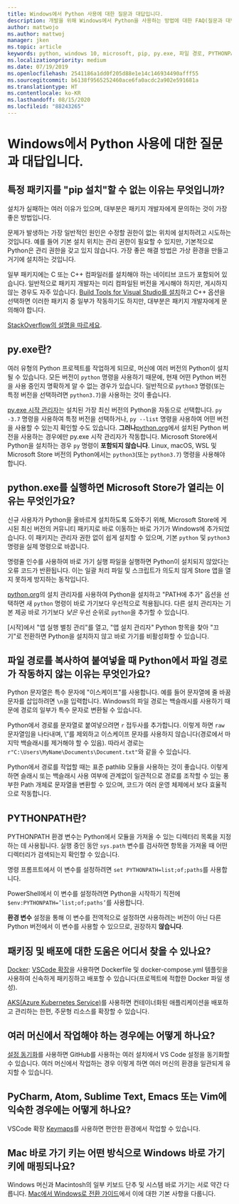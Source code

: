 ```yaml
---
title: Windows에서 Python 사용에 대한 질문과 대답입니다.
description: 개발을 위해 Windows에서 Python을 사용하는 방법에 대한 FAQ(질문과 대답)의 답변을 검토하면 유용합니다.
author: mattwojo
ms.author: mattwoj
manager: jken
ms.topic: article
keywords: python, windows 10, microsoft, pip, py.exe, 파일 경로, PYTHONPATH, python 배포, python 패키징
ms.localizationpriority: medium
ms.date: 07/19/2019
ms.openlocfilehash: 2541186a1dd0f205d88e1e14c146934490afff55
ms.sourcegitcommit: b6138f9565252460ace6fa0acdc2a902e591681a
ms.translationtype: HT
ms.contentlocale: ko-KR
ms.lasthandoff: 08/15/2020
ms.locfileid: "88243265"
---
```

# <a name="frequently-asked-questions-about-using-python-on-windows"></a>Windows에서 Python 사용에 대한 질문과 대답입니다.

## <a name="why-cant-i-pip-install-a-certain-package"></a>특정 패키지를 "pip 설치"할 수 없는 이유는 무엇입니까?

설치가 실패하는 여러 이유가 있으며, 대부분은 패키지 개발자에게 문의하는 것이 가장 좋은 방법입니다.

문제가 발생하는 가장 일반적인 원인은 수정할 권한이 없는 위치에 설치하려고 시도하는 것입니다. 예를 들어 기본 설치 위치는 관리 권한이 필요할 수 있지만, 기본적으로 Python은 관리 권한을 갖고 있지 않습니다. 가장 좋은 해결 방법은 가상 환경을 만들고 거기에 설치하는 것입니다.

일부 패키지에는 C 또는 C++ 컴파일러를 설치해야 하는 네이티브 코드가 포함되어 있습니다. 일반적으로 패키지 개발자는 미리 컴파일된 버전을 게시해야 하지만, 게시하지 않는 경우도 자주 있습니다. [Build Tools for Visual Studio를 설치](https://visualstudio.microsoft.com/downloads/#build-tools-for-visual-studio-2019)하고 C++ 옵션을 선택하면 이러한 패키지 중 일부가 작동하기도 하지만, 대부분은 패키지 개발자에게 문의해야 합니다.

[StackOverflow의 설명을 따르세요](https://stackoverflow.com/questions/4750806/how-do-i-install-pip-on-windows/12476379).

## <a name="what-is-pyexe"></a>py.exe란?

여러 유형의 Python 프로젝트를 작업하게 되므로, 머신에 여러 버전의 Python이 설치될 수 있습니다. 모든 버전이 `python` 명령을 사용하기 때문에, 현재 어떤 Python 버전을 사용 중인지 명확하게 알 수 없는 경우가 있습니다. 일반적으로 `python3` 명령(또는 특정 버전을 선택하려면 `python3.7`)을 사용하는 것이 좋습니다.

[py.exe 시작 관리자](https://docs.python.org/3/using/windows.html#launcher)는 설치된 가장 최신 버전의 Python을 자동으로 선택합니다. `py -3.7` 명령을 사용하여 특정 버전을 선택하거나, `py --list` 명령을 사용하여 어떤 버전을 사용할 수 있는지 확인할 수도 있습니다. **그러나**[python.org](https://www.python.org/downloads/windows/)에서 설치된 Python 버전을 사용하는 경우에만 py.exe 시작 관리자가 작동합니다. Microsoft Store에서 Python을 설치하는 경우 `py` 명령이 **포함되지 않습니다**. Linux, macOS, WSL 및 Microsoft Store 버전의 Python에서는 `python3`(또는 `python3.7`) 명령을 사용해야 합니다.

## <a name="why-does-running-pythonexe-open-the-microsoft-store"></a>python.exe를 실행하면 Microsoft Store가 열리는 이유는 무엇인가요?

신규 사용자가 Python을 올바르게 설치하도록 도와주기 위해, Microsoft Store에 게시된 최신 버전의 커뮤니티 패키지로 바로 이동하는 바로 가기가 Windows에 추가되었습니다. 이 패키지는 관리자 권한 없이 쉽게 설치할 수 있으며, 기본 `python` 및 `python3` 명령을 실제 명령으로 바꿉니다.

명령줄 인수를 사용하여 바로 가기 실행 파일을 실행하면 Python이 설치되지 않았다는 오류 코드가 반환됩니다. 이는 일괄 처리 파일 및 스크립트가 의도치 않게 Store 앱을 열지 못하게 방지하는 동작입니다.

[python.org](https://www.python.org/downloads/windows/)의 설치 관리자를 사용하여 Python을 설치하고 "PATH에 추가" 옵션을 선택하면 새 `python` 명령이 바로 가기보다 우선적으로 적용됩니다. 다른 설치 관리자는 기본 제공 바로 가기보다 _낮은_ 우선 순위로 `python`을 추가할 수 있습니다.

[시작]에서 "앱 실행 별칭 관리"를 열고, "앱 설치 관리자" Python 항목을 찾아 "끄기"로 전환하면 Python을 설치하지 않고 바로 가기를 비활성화할 수 있습니다.

## <a name="why-dont-file-paths-work-in-python-when-i-copy-paste-them"></a>파일 경로를 복사하여 붙여넣을 때 Python에서 파일 경로가 작동하지 않는 이유는 무엇인가요?

Python 문자열은 특수 문자에 "이스케이프"를 사용합니다. 예를 들어 문자열에 줄 바꿈 문자를 삽입하려면 `\n`을 입력합니다. Windows의 파일 경로는 백슬래시를 사용하기 때문에 경로의 일부가 특수 문자로 변환될 수 있습니다.

Python에서 경로를 문자열로 붙여넣으려면 `r` 접두사를 추가합니다. 이렇게 하면 `raw` 문자열임을 나타내며, \”를 제외하고 이스케이프 문자를 사용하지 않습니다(경로에서 마지막 백슬래시를 제거해야 할 수 있음). 따라서 경로는 `r"C:\Users\MyName\Documents\Document.txt"`와 같을 수 있습니다.

Python에서 경로를 작업할 때는 표준 pathlib 모듈을 사용하는 것이 좋습니다. 이렇게 하면 슬래시 또는 백슬래시 사용 여부에 관계없이 일관적으로 경로를 조작할 수 있는 풍부한 Path 개체로 문자열을 변환할 수 있으며, 코드가 여러 운영 체제에서 보다 효율적으로 작동합니다.

## <a name="what-is-pythonpath"></a>PYTHONPATH란?

PYTHONPATH 환경 변수는 Python에서 모듈을 가져올 수 있는 디렉터리 목록을 지정하는 데 사용됩니다. 실행 중인 동안 `sys.path` 변수를 검사하면 항목을 가져올 때 어떤 디렉터리가 검색되는지 확인할 수 있습니다.

명령 프롬프트에서 이 변수를 설정하려면 `set PYTHONPATH=list;of;paths`를 사용합니다.

PowerShell에서 이 변수를 설정하려면 Python을 시작하기 직전에 `$env:PYTHONPATH=’list;of;paths’`를 사용합니다.

**환경 변수** 설정을 통해 이 변수를 전역적으로 설정하면 사용하려는 버전이 아닌 다른 Python 버전에서 이 변수를 사용할 수 있으므로, 권장하지 **않습니다**.

## <a name="where-can-i-find-help-with-packaging-and-deployment"></a>패키징 및 배포에 대한 도움은 어디서 찾을 수 있나요?

[Docker](https://code.visualstudio.com/docs/azure/docker): [VSCode 확장](https://code.visualstudio.com/docs/azure/docker)을 사용하면 Dockerfile 및 docker-compose.yml 템플릿을 사용하여 신속하게 패키징하고 배포할 수 있습니다(프로젝트에 적합한 Docker 파일 생성).

[AKS(Azure Kubernetes Service)](https://docs.microsoft.com/azure/aks/)를 사용하면 컨테이너화된 애플리케이션을 배포하고 관리하는 한편, 주문형 리소스를 확장할 수 있습니다.

## <a name="what-if-i-need-to-work-across-different-machines"></a>여러 머신에서 작업해야 하는 경우에는 어떻게 하나요?

[설정 동기화](https://marketplace.visualstudio.com/items?itemName=Shan.code-settings-sync)를 사용하면 GitHub를 사용하는 여러 설치에서 VS Code 설정을 동기화할 수 있습니다. 여러 머신에서 작업하는 경우 이렇게 하면 여러 머신의 환경을 일관되게 유지할 수 있습니다.

## <a name="what-if-im-used-to-using-pycharm-atom-sublime-text-emacs-or-vim"></a>PyCharm, Atom, Sublime Text, Emacs 또는 Vim에 익숙한 경우에는 어떻게 하나요?

VSCode 확장 [Keymaps](https://marketplace.visualstudio.com/search?target=VSCode&category=Keymaps&sortBy=Downloads)를 사용하면 편안한 환경에서 작업할 수 있습니다.

## <a name="how-do-mac-shortcut-keys-map-to-windows-shortcut-keys"></a>Mac 바로 가기 키는 어떤 방식으로 Windows 바로 가기 키에 매핑되나요?

Windows 머신과 Macintosh의 일부 키보드 단추 및 시스템 바로 가기는 서로 약간 다릅니다. [Mac에서 Windows로 전환 가이드](../dev-environment/mac-to-windows.md)에서 이에 대한 기본 사항을 다룹니다.
